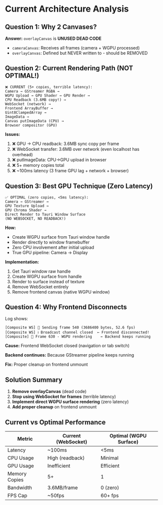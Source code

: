 # Current Architecture Analysis

## Question 1: Why 2 Canvases?

**Answer:** `overlayCanvas` is **UNUSED DEAD CODE**

- `cameraCanvas`: Receives all frames (camera + WGPU processed)
- `overlayCanvas`: Defined but NEVER written to - should be REMOVED

## Question 2: Current Rendering Path (NOT OPTIMAL!)

```
❌ CURRENT (5+ copies, terrible latency):
Camera → GStreamer RGBA → 
WGPU Upload → GPU Shader → GPU Render →
CPU Readback (3.6MB copy!) →
WebSocket (network) →
Frontend ArrayBuffer →
Uint8ClampedArray →
ImageData →
Canvas putImageData (CPU) →
Browser compositor (GPU)
```

**Issues:**
1. ❌ GPU → CPU readback: 3.6MB sync copy per frame
2. ❌ WebSocket transfer: 3.6MB over network (even localhost has overhead)
3. ❌ putImageData: CPU→GPU upload in browser
4. ❌ 5+ memory copies total
5. ❌ ~100ms latency (3 frame GPU lag + network + browser)

## Question 3: Best GPU Technique (Zero Latency)

```
✅ OPTIMAL (zero copies, <5ms latency):
Camera → GStreamer → 
GPU Texture Upload →
GPU Chroma Shader →
Direct Render to Tauri Window Surface
(NO WEBSOCKET, NO READBACK!)
```

**How:**
- Create WGPU surface from Tauri window handle
- Render directly to window framebuffer
- Zero CPU involvement after initial upload
- True GPU pipeline: Camera → Display

**Implementation:**
1. Get Tauri window raw handle
2. Create WGPU surface from handle
3. Render to surface instead of texture
4. Remove WebSocket entirely
5. Remove frontend canvas (native WGPU window)

## Question 4: Why Frontend Disconnects

Log shows:
```
[Composite WS] 📡 Sending frame 540 (3686400 bytes, 52.6 fps)
[Composite WS] ℹ️ Broadcast channel closed  ← Frontend disconnected!
[Composite] 📡 Frame 630 - WGPU rendering    ← Backend keeps running
```

**Cause:** Frontend WebSocket closed (navigation or tab switch)

**Backend continues:** Because GStreamer pipeline keeps running

**Fix:** Proper cleanup on frontend unmount

## Solution Summary

1. **Remove overlayCanvas** (dead code)
2. **Stop using WebSocket for frames** (terrible latency)
3. **Implement direct WGPU surface rendering** (zero latency)
4. **Add proper cleanup** on frontend unmount

## Current vs Optimal Performance

| Metric | Current (WebSocket) | Optimal (WGPU Surface) |
|--------|--------------------|-----------------------|
| Latency | ~100ms | <5ms |
| CPU Usage | High (readback) | Minimal |
| GPU Usage | Inefficient | Efficient |
| Memory Copies | 5+ | 1 |
| Bandwidth | 3.6MB/frame | 0 (zero) |
| FPS Cap | ~50fps | 60+ fps |

